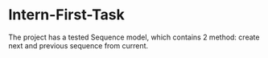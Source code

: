 # Intern-First-Task
The project has a tested Sequence model, which contains 2 method: create next and previous sequence from current.
